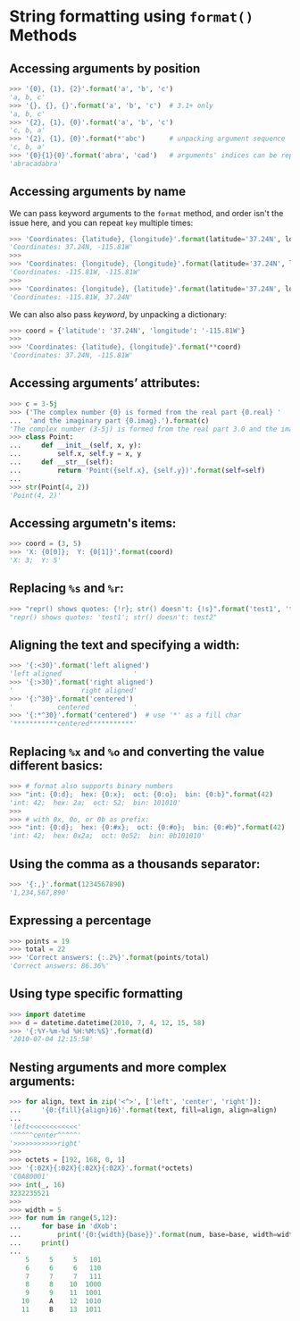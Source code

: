 # String formatting using `format()` Methods


## Accessing arguments by position

```py
>>> '{0}, {1}, {2}'.format('a', 'b', 'c')
'a, b, c'
>>> '{}, {}, {}'.format('a', 'b', 'c')  # 3.1+ only
'a, b, c'
>>> '{2}, {1}, {0}'.format('a', 'b', 'c')
'c, b, a'
>>> '{2}, {1}, {0}'.format(*'abc')      # unpacking argument sequence
'c, b, a'
>>> '{0}{1}{0}'.format('abra', 'cad')   # arguments' indices can be repeated
'abracadabra'
```

## Accessing arguments by name

We can pass keyword arguments to the `format` method, and order isn't the issue here, and you can repeat `key` multiple times:

```py
>>> 'Coordinates: {latitude}, {longitude}'.format(latitude='37.24N', longitude='-115.81W')
'Coordinates: 37.24N, -115.81W'
>>>
>>> 'Coordinates: {longitude}, {longitude}'.format(latitude='37.24N', longitude='-115.81W')
'Coordinates: -115.81W, -115.81W'
>>> 
>>> 'Coordinates: {longitude}, {latitude}'.format(latitude='37.24N', longitude='-115.81W')
'Coordinates: -115.81W, 37.24N'
```

We can also also pass *keyword*, by unpacking a dictionary:

```py
>>> coord = {'latitude': '37.24N', 'longitude': '-115.81W'}
>>> 
>>> 'Coordinates: {latitude}, {longitude}'.format(**coord)
'Coordinates: 37.24N, -115.81W'
```

## Accessing arguments’ attributes:

```py
>>> c = 3-5j
>>> ('The complex number {0} is formed from the real part {0.real} '
...  'and the imaginary part {0.imag}.').format(c)
'The complex number (3-5j) is formed from the real part 3.0 and the imaginary part -5.0.'
>>> class Point:
...     def __init__(self, x, y):
...         self.x, self.y = x, y
...     def __str__(self):
...         return 'Point({self.x}, {self.y})'.format(self=self)
...
>>> str(Point(4, 2))
'Point(4, 2)'
```

## Accessing argumetn's items:

```py
>>> coord = (3, 5)
>>> 'X: {0[0]};  Y: {0[1]}'.format(coord)
'X: 3;  Y: 5'
```

## Replacing `%s` and `%r`:

```py
>>> "repr() shows quotes: {!r}; str() doesn't: {!s}".format('test1', 'test2')
"repr() shows quotes: 'test1'; str() doesn't: test2"
```


## Aligning the text and specifying a width:

```py
>>> '{:<30}'.format('left aligned')
'left aligned                  '
>>> '{:>30}'.format('right aligned')
'                 right aligned'
>>> '{:^30}'.format('centered')
'           centered           '
>>> '{:*^30}'.format('centered')  # use '*' as a fill char
'***********centered***********'
```

## Replacing `%x` and `%o` and converting the value different basics:

```py
>>> # format also supports binary numbers
>>> "int: {0:d};  hex: {0:x};  oct: {0:o};  bin: {0:b}".format(42)
'int: 42;  hex: 2a;  oct: 52;  bin: 101010'
>>> 
>>> # with 0x, 0o, or 0b as prefix:
>>> "int: {0:d};  hex: {0:#x};  oct: {0:#o};  bin: {0:#b}".format(42)
'int: 42;  hex: 0x2a;  oct: 0o52;  bin: 0b101010'
```

## Using the comma as a thousands separator:


```py
>>> '{:,}'.format(1234567890)
'1,234,567,890'
```

## Expressing a percentage

```py
>>> points = 19
>>> total = 22
>>> 'Correct answers: {:.2%}'.format(points/total)
'Correct answers: 86.36%'
```

## Using type specific formatting

```py
>>> import datetime
>>> d = datetime.datetime(2010, 7, 4, 12, 15, 58)
>>> '{:%Y-%m-%d %H:%M:%S}'.format(d)
'2010-07-04 12:15:58'
```


## Nesting arguments and more complex arguments:

```py
>>> for align, text in zip('<^>', ['left', 'center', 'right']):
...     '{0:{fill}{align}16}'.format(text, fill=align, align=align)
...
'left<<<<<<<<<<<<'
'^^^^^center^^^^^'
'>>>>>>>>>>>right'
>>>
>>> octets = [192, 168, 0, 1]
>>> '{:02X}{:02X}{:02X}{:02X}'.format(*octets)
'C0A80001'
>>> int(_, 16)
3232235521
>>>
>>> width = 5
>>> for num in range(5,12): 
...     for base in 'dXob':
...         print('{0:{width}{base}}'.format(num, base=base, width=width), end=' ')
...     print()
...
    5     5     5   101
    6     6     6   110
    7     7     7   111
    8     8    10  1000
    9     9    11  1001
   10     A    12  1010
   11     B    13  1011
```